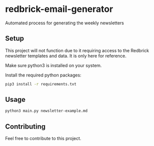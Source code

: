 # redbrick-email-generator
Automated process for generating the weekly newsletters

## Setup

This project will not function due to it requiring access to the Redbrick newsletter templates and data. It is only here for reference.

Make sure python3 is installed on your system.

Install the required python packages:

```bash
pip3 install -r requirements.txt
```

## Usage

```bash
python3 main.py newsletter-example.md
```

## Contributing

Feel free to contribute to this project.
